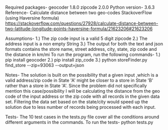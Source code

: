 Required packages-
  geocoder 1.8.0
  zipcode 2.0.0
Python version- 3.6.3
Reference-
  Calculate distance between two geo-codes
  StackoverFlow (using Haversine formula)
  https://stackoverflow.com/questions/27928/calculate-distance-between-two-latitude-longitude-points-haversine-formula/21623206#21623206

Assumptions-
1.) The zip code input is a valid 5 digit zipcode
2.) The address input is a non empty String
3.) The output for both the text and json formats contains the store name, street address, city, state, zip code  and the distance in km/mi
To run the program, run the following commands-
1.) pip install geocoder
2.) pip install zip_code
3.) python storeFinder.py find_store --zip=93063 --output=json

Notes-
The solution is built on the possibility that a given input ,which is a valid address/zip code in State 'A' might be closer to a store in State 'B' rather than a store in State 'A'.
Since the problem did not specifically mention this case/possibility I will be calculating the distance from the geo code of the input address or the zip code with all records in the given data set.
Filtering the data set based on the state/city would speed up the solution due to less number of records being processed with each input.

Tests-
The 10 test cases in the tests.py file cover all the conditions around different arguments in the commands.
To run the tests-
python tests.py
